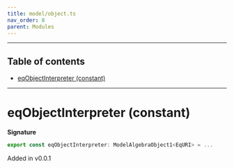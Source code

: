 ```yaml
---
title: model/object.ts
nav_order: 8
parent: Modules
---
```


---

<h2 class="text-delta">Table of contents</h2>

- [eqObjectInterpreter (constant)](#eqobjectinterpreter-constant)

---

# eqObjectInterpreter (constant)

**Signature**

```ts
export const eqObjectInterpreter: ModelAlgebraObject1<EqURI> = ...
```

Added in v0.0.1
